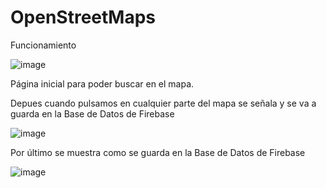 # OpenStreetMaps

Funcionamiento

![image](https://user-images.githubusercontent.com/66144899/126100775-dbf2252a-5b81-4561-8c48-af4cb02ced91.png)

Página inicial para poder buscar en el mapa.

Depues cuando pulsamos en cualquier parte del mapa se señala y se va a guarda en la Base de Datos de Firebase

![image](https://user-images.githubusercontent.com/66144899/126100888-89aa39db-797b-4095-9ebc-3622926e03fa.png)

Por último se muestra como se guarda en la Base de Datos de Firebase

![image](https://user-images.githubusercontent.com/66144899/126100950-ea1d99fe-14f0-403d-9fe6-0462522aa241.png)

